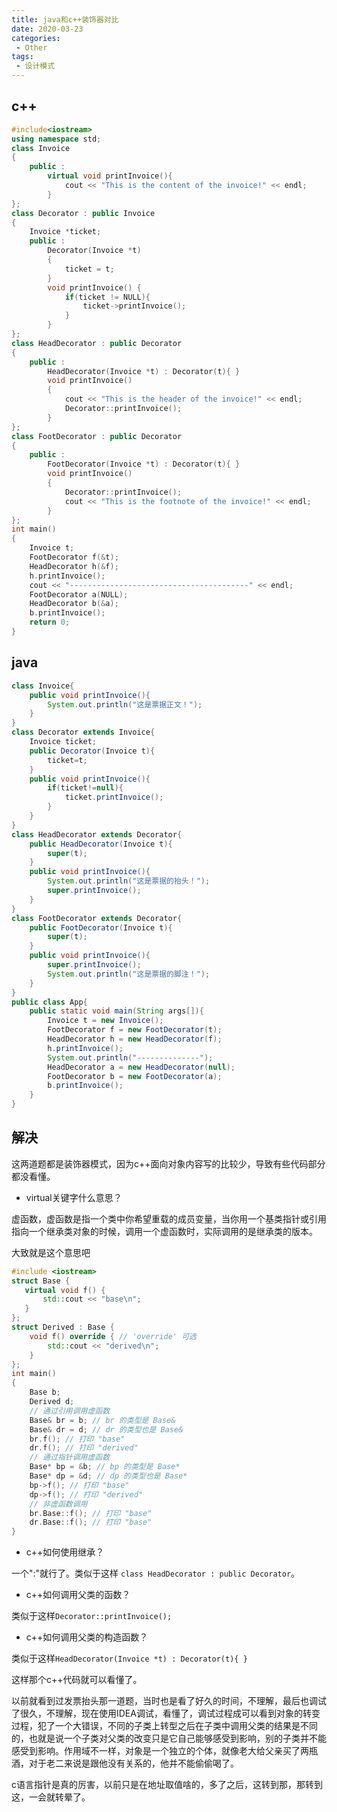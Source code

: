 ```yaml
---
title: java和c++装饰器对比
date: 2020-03-23
categories:
 - Other
tags:
 - 设计模式
---
```


## c++

```c++
#include<iostream>
using namespace std;
class Invoice
{
	public :
		virtual void printInvoice(){
			cout << "This is the content of the invoice!" << endl;
		}
};
class Decorator : public Invoice
{
	Invoice *ticket;
	public :
		Decorator(Invoice *t)
		{
			ticket = t;
		}
		void printInvoice() {
			if(ticket != NULL){
				ticket->printInvoice();
			}
		}
};
class HeadDecorator : public Decorator
{
	public :
		HeadDecorator(Invoice *t) : Decorator(t){ }
		void printInvoice()
		{
			cout << "This is the header of the invoice!" << endl;
			Decorator::printInvoice();
		}
};
class FootDecorator : public Decorator
{
	public :
		FootDecorator(Invoice *t) : Decorator(t){ }
		void printInvoice()
		{
			Decorator::printInvoice();
			cout << "This is the footnote of the invoice!" << endl;
		}
};
int main()
{
	Invoice t;
	FootDecorator f(&t);
	HeadDecorator h(&f);
	h.printInvoice();
	cout << "----------------------------------------" << endl;
	FootDecorator a(NULL);
	HeadDecorator b(&a);
	b.printInvoice();
	return 0;
} 
```

## java

```java
class Invoice{
    public void printInvoice(){
        System.out.println("这是票据正文！");
    }
}
class Decorator extends Invoice{
    Invoice ticket;
    public Decorator(Invoice t){
        ticket=t;
    }
    public void printInvoice(){
        if(ticket!=null){
            ticket.printInvoice();
        }
    }
}
class HeadDecorator extends Decorator{
    public HeadDecorator(Invoice t){
        super(t);
    }
    public void printInvoice(){
        System.out.println("这是票据的抬头！");
        super.printInvoice();
    }
}
class FootDecorator extends Decorator{
    public FootDecorator(Invoice t){
        super(t);
    }
    public void printInvoice(){
        super.printInvoice();
        System.out.println("这是票据的脚注！");
    }
}
public class App{
    public static void main(String args[]){
        Invoice t = new Invoice();
        FootDecorator f = new FootDecorator(t);
        HeadDecorator h = new HeadDecorator(f);
        h.printInvoice();
        System.out.println("--------------");
        HeadDecorator a = new HeadDecorator(null);
        FootDecorator b = new FootDecorator(a);
        b.printInvoice();
    }
}
```

## 解决

这两道题都是装饰器模式，因为c++面向对象内容写的比较少，导致有些代码部分都没看懂。

+ virtual关键字什么意思？

虚函数，虚函数是指一个类中你希望重载的成员变量，当你用一个基类指针或引用指向一个继承类对象的时候，调用一个虚函数时，实际调用的是继承类的版本。

大致就是这个意思吧

```c++
#include <iostream>
struct Base {
   virtual void f() {
       std::cout << "base\n";
   }
};
struct Derived : Base {
    void f() override { // 'override' 可选
        std::cout << "derived\n";
    }
};
int main()
{
    Base b;
    Derived d;
    // 通过引用调用虚函数
    Base& br = b; // br 的类型是 Base&
    Base& dr = d; // dr 的类型也是 Base&
    br.f(); // 打印 "base"
    dr.f(); // 打印 "derived"
    // 通过指针调用虚函数
    Base* bp = &b; // bp 的类型是 Base*
    Base* dp = &d; // dp 的类型也是 Base*
    bp->f(); // 打印 "base"
    dp->f(); // 打印 "derived"
    // 非虚函数调用
    br.Base::f(); // 打印 "base"
    dr.Base::f(); // 打印 "base"
}
```

+ c++如何使用继承？

一个":"就行了。类似于这样 `class HeadDecorator : public Decorator`。

+ c++如何调用父类的函数？

类似于这样`Decorator::printInvoice();`

+ c++如何调用父类的构造函数？

类似于这样`HeadDecorator(Invoice *t) : Decorator(t){ }`

这样那个c++代码就可以看懂了。

以前就看到过发票抬头那一道题，当时也是看了好久的时间，不理解，最后也调试了很久，不理解，现在使用IDEA调试，看懂了，调试过程成可以看到对象的转变过程，犯了一个大错误，不同的子类上转型之后在子类中调用父类的结果是不同的，也就是说一个子类对父类的改变只是它自己能够感受到影响，别的子类并不能感受到影响。作用域不一样，对象是一个独立的个体，就像老大给父亲买了两瓶酒，对于老二来说是跟他没有关系的，他并不能偷偷喝了。

c语言指针是真的厉害，以前只是在地址取值啥的，多了之后，这转到那，那转到这，一会就转晕了。